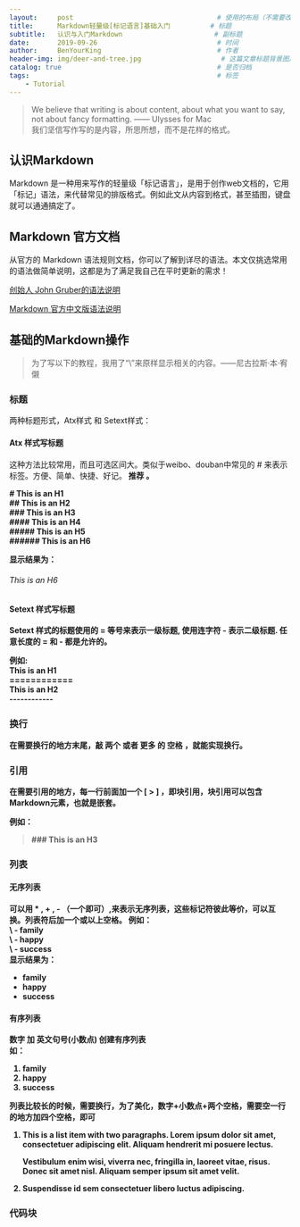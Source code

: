 ```yaml
---
layout:     post                                    # 使用的布局（不需要改）
title:      Markdown轻量级[标记语言]基础入门          # 标题 
subtitle:   认识与入门Markdown                       # 副标题
date:       2019-09-26                              # 时间
author:     BenYourKing                             # 作者
header-img: img/deer-and-tree.jpg                    # 这篇文章标题背景图片
catalog: true                                       # 是否归档
tags:                                               # 标签
    - Tutorial
---
```



> We believe that writing is about content, about what you want to say,     
> not about fancy formatting. —— Ulysses for Mac      
> 我们坚信写作写的是内容，所思所想，而不是花样的格式。     


## 认识Markdown

Markdown 是一种用来写作的轻量级「标记语言」，是用于创作web文档的，它用「标记」语法，来代替常见的排版格式。例如此文从内容到格式，甚至插图，键盘就可以通通搞定了。

## Markdown 官方文档

从官方的 Markdown 语法规则文档，你可以了解到详尽的语法。本文仅挑选常用的语法做简单说明，这都是为了满足我自己在平时更新的需求！


[创始人 John Gruber的语法说明](https://daringfireball.net/projects/markdown/syntax)


[Markdown 官方中文版语法说明](https://markdown-zh.readthedocs.io/en/latest/)

## 基础的Markdown操作

>为了写以下的教程，我用了“\”来原样显示相关的内容。——尼古拉斯·本·宥儭

### 标题
两种标题形式，Atx样式 和 Setext样式：

#### Atx    样式写标题
这种方法比较常用，而且可选区间大。类似于weibo、douban中常见的 \# 来表示标签。方便、简单、快捷、好记。<strong> 推荐 。

\#         This is an H1      
\##        This is an H2      
\###       This is an H3     
\####      This is an H4    
\#####     This is an H5      
\######    This is an H6       
        
显示结果为：      

###### This is an H6

#### Setext 样式写标题

Setext 样式的标题使用的 \= 等号来表示一级标题, 使用连字符 \- 表示二级标题. 任意长度的 \= 和 \- 都是允许的。         

例如:      
This is an H1     
\============     
This is an H2    
\------------


### 换行

在需要换行的地方末尾，敲 两个 或者 更多 的 <strong>空格 ，就能实现换行。    

### 引用

在需要引用的地方，每一行前面加一个 \[ > ]  ，即块引用，<strong>块引用可以包含Markdown元素，也就是嵌套。
               
例如：             
                
>    \### This is an H3         

### 列表      
           
#### 无序列表       

可以用 \* ,  \+ , \- （一个即可）,来表示无序列表，这些标记符彼此等价，可以互换。列表符后加一个或以上空格。
例如：   
\ -  family           
\ -  happy            
\ -  success                         
显示结果为：                  
-  family     
-  happy     
-  success      

#### 有序列表
         
数字 加 英文句号(小数点) 创建有序列表                   
如：
1.  family       
2.  happy        
3.  success        

列表比较长的时候，需要换行，为了美化，数字+小数点+两个空格，需要空一行的地方加四个空格，即可
                         
1.  This is a list item with two paragraphs. Lorem ipsum dolor 
    sit amet, consectetuer adipiscing elit. Aliquam hendrerit
    mi posuere lectus.

    Vestibulum enim wisi, viverra nec, fringilla in, laoreet
    vitae, risus. Donec sit amet nisl. Aliquam semper ipsum
    sit amet velit.

2.  Suspendisse id sem consectetuer libero luctus adipiscing.


### 代码块











